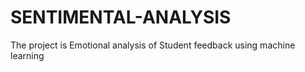 # SENTIMENTAL-ANALYSIS
The project is Emotional analysis of Student feedback using machine learning
